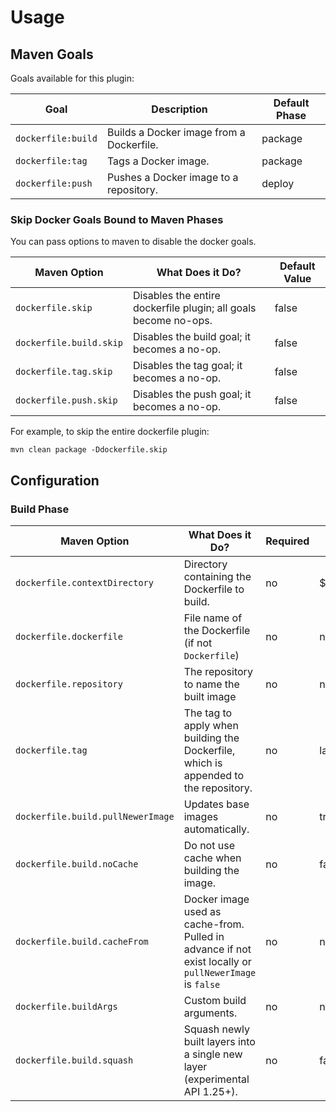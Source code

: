 # Usage

## Maven Goals

Goals available for this plugin:

| Goal | Description    | Default Phase |
| ---- | -------------- | ------------- |
| `dockerfile:build` | Builds a Docker image from a Dockerfile. | package |
| `dockerfile:tag` | Tags a Docker image. | package |
| `dockerfile:push` | Pushes a Docker image to a repository. | deploy |

### Skip Docker Goals Bound to Maven Phases

You can pass options to maven to disable the docker goals.

| Maven Option  | What Does it Do?           | Default Value |
| ------------- | -------------------------- | ------------- |
| `dockerfile.skip` | Disables the entire dockerfile plugin; all goals become no-ops. | false |
| `dockerfile.build.skip` | Disables the build goal; it becomes a no-op. | false |
| `dockerfile.tag.skip` | Disables the tag goal; it becomes a no-op. | false |
| `dockerfile.push.skip` | Disables the push goal; it becomes a no-op. | false |

For example, to skip the entire dockerfile plugin:
```
mvn clean package -Ddockerfile.skip
```

## Configuration

### Build Phase

| Maven Option  | What Does it Do?           | Required | Default Value |
| ------------- | -------------------------- | -------- | ------------- |
| `dockerfile.contextDirectory` | Directory containing the Dockerfile to build. | no | ${project.basedir} |
| `dockerfile.dockerfile` | File name of the Dockerfile (if not `Dockerfile`) | no | none |
| `dockerfile.repository` | The repository to name the built image | no | none |
| `dockerfile.tag` | The tag to apply when building the Dockerfile, which is appended to the repository. | no | latest |
| `dockerfile.build.pullNewerImage` | Updates base images automatically. | no | true |
| `dockerfile.build.noCache` | Do not use cache when building the image. | no | false |
| `dockerfile.build.cacheFrom` | Docker image used as cache-from. Pulled in advance if not exist locally or `pullNewerImage` is `false` | no | none |
| `dockerfile.buildArgs` | Custom build arguments. | no | none |
| `dockerfile.build.squash` | Squash newly built layers into a single new layer (experimental API 1.25+). | no | false |

